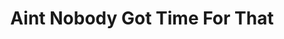 ---
layout: post
title:  "Aint Nobody Got Time For That"
categories: meme-template
template_id: 34
---
